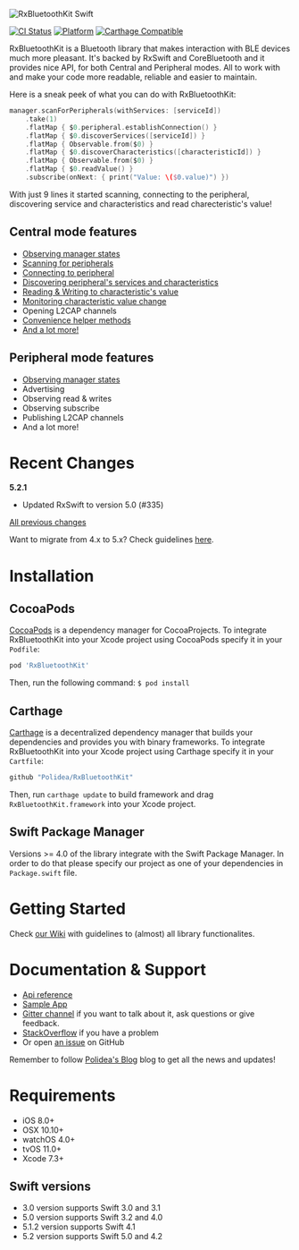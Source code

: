 ![RxBluetoothKit Swift](http://i.imgur.com/aeT4p5o.png)

[![CI Status](http://img.shields.io/travis/Polidea/RxBluetoothKit.svg?style=flat)](https://travis-ci.org/Polidea/RxBluetoothKit)
[![Platform](https://img.shields.io/cocoapods/p/RxBluetoothKit.svg?style=flat)](http://cocoapods.org/pods/RxBluetoothKit)
[![Carthage Compatible](https://img.shields.io/badge/Carthage-compatible-4BC51D.svg?style=flat)](https://github.com/Carthage/Carthage)

RxBluetoothKit is a Bluetooth library that makes interaction with BLE devices much more pleasant. It's backed by RxSwift and CoreBluetooth and it provides nice API, for both Central and Peripheral modes. All to work with and make your code more readable, reliable and easier to maintain. 

Here is a sneak peek of what you can do with RxBluetoothKit:
```swift
manager.scanForPeripherals(withServices: [serviceId])
    .take(1)
    .flatMap { $0.peripheral.establishConnection() }
    .flatMap { $0.discoverServices([serviceId]) }
    .flatMap { Observable.from($0) }
    .flatMap { $0.discoverCharacteristics([characteristicId]) }
    .flatMap { Observable.from($0) }
    .flatMap { $0.readValue() }
    .subscribe(onNext: { print("Value: \($0.value)") })
```
With just 9 lines it started scanning, connecting to the peripheral, discovering service and characteristics and read charecteristic's value!

## Central mode features

* [Observing manager states](https://github.com/Polidea/RxBluetoothKit/wiki/2.-Manager-State)
* [Scanning for peripherals](https://github.com/Polidea/RxBluetoothKit/wiki/3.-Scanning-peripherals)
* [Connecting to peripheral](https://github.com/Polidea/RxBluetoothKit/wiki/4.-Connecting-to-peripheral)
* [Discovering peripheral's services and characteristics](https://github.com/Polidea/RxBluetoothKit/wiki/5.-Discovering-services-&-characteristics)
* [Reading & Writing to characteristic's value](https://github.com/Polidea/RxBluetoothKit/wiki/6.-Reading-&-Writing-to-characteristic-value)
* [Monitoring characteristic value change](https://github.com/Polidea/RxBluetoothKit/wiki/7.-Monitoring-characteristic-value-change)
* Opening L2CAP channels
* [Convenience helper methods](https://github.com/Polidea/RxBluetoothKit/wiki/8.-Convenience-helper-methods)
* [And a lot more!](https://github.com/Polidea/RxBluetoothKit/wiki/9.-Other-functionalities)


## Peripheral mode features

* [Observing manager states](https://github.com/Polidea/RxBluetoothKit/wiki/2.-Manager-State)
* Advertising
* Observing read & writes
* Observing subscribe
* Publishing L2CAP channels
* And a lot more!

# Recent Changes

**5.2.1**

* Updated RxSwift to version 5.0 (#335)

[All previous changes](CHANGELOG.md)

Want to migrate from 4.x to 5.x? Check guidelines [here](https://github.com/Polidea/RxBluetoothKit/wiki/Migrating-to-5.x).

# Installation

## CocoaPods
[CocoaPods](http://cocoapods.org) is a dependency manager for CocoaProjects.
To integrate RxBluetoothKit into your Xcode project using CocoaPods specify it in your `Podfile`:
```ruby
pod 'RxBluetoothKit'
```
Then, run the following command:
`$ pod install`

## Carthage

[Carthage](https://github.com/Carthage/Carthage) is a decentralized dependency manager that builds your dependencies and provides you with binary frameworks.
To integrate RxBluetoothKit into your Xcode project using Carthage  specify it in your `Cartfile`:
```swift
github "Polidea/RxBluetoothKit"
```
Then, run `carthage update` to build framework and drag `RxBluetoothKit.framework` into your Xcode project.

## Swift Package Manager

Versions >= 4.0 of the library integrate with the Swift Package Manager. In order to do that please specify our project as one of your dependencies in `Package.swift` file.

# Getting Started

Check [our Wiki](https://github.com/Polidea/RxBluetoothKit/wiki) with guidelines to (almost) all library functionalites.

# Documentation & Support

* [Api reference](https://polidea.github.io/RxBluetoothKit/)
* [Sample App](https://github.com/Polidea/RxBluetoothKit/tree/master/ExampleApp)
* [Gitter channel](https://gitter.im/RxBLELibraries/RxBluetoothKit?utm_source=share-link&utm_medium=link&utm_campaign=share-link) if you want to talk about it, ask questions or give feedback.
* [StackOverflow](http://stackoverflow.com/questions/tagged/rxiosble?sort=active) if you have a problem
* Or open [an issue](https://github.com/Polidea/RxBluetoothKit/issues/new) on GitHub

Remember to follow [Polidea's Blog](https://www.polidea.com/blog/RxBluetoothKit_The_most_simple_way_to_code_BLE_devices/) blog to get all the news and updates!

# Requirements

- iOS 8.0+
- OSX 10.10+
- watchOS 4.0+
- tvOS 11.0+
- Xcode 7.3+

## Swift versions
* 3.0 version supports Swift 3.0 and 3.1
* 5.0 version supports Swift 3.2 and 4.0
* 5.1.2 version supports Swift 4.1
* 5.2 version supports Swift 5.0 and 4.2

